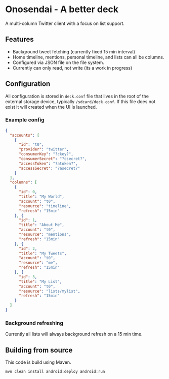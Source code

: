 Onosendai - A better deck
=========================

A multi-column Twitter client with a focus on list support.

Features
--------

* Background tweet fetching (currently fixed 15 min interval)
* Home timeline, mentions, personal timeline, and lists can all be columns.
* Configured via JSON file on the file system.
* Currently can only read, not write (its a work in progress)

Configuration
-------------

All configuration is stored in `deck.conf` file that lives in the root
of the external storage device, typically `/sdcard/deck.conf`.
If this file does not exist it will created when the UI is launched.

### Example config

```JSON
{
  "accounts": [
    {
      "id": "t0",
      "provider": "twitter",
      "consumerKey": "?ckey?",
      "consumerSecret": "?csecret?",
      "accessToken": "?atoken?",
      "accessSecret": "?asecret?"
    }
  ],
  "columns": [
    {
      "id": 0,
      "title": "My World",
      "account": "t0",
      "resource": "timeline",
      "refresh": "15min"
    }, {
      "id": 1,
      "title": "About Me",
      "account": "t0",
      "resource": "mentions",
      "refresh": "15min"
    }, {
      "id": 2,
      "title": "My Tweets",
      "account": "t0",
      "resource": "me",
      "refresh": "15min"
    }, {
      "id": 3,
      "title": "My List",
      "account": "t0",
      "resource": "lists/mylist",
      "refresh": "15min"
    }
  ]
}
```

### Background refreshing

Currently all lists will always background refresh on a 15 min time.

Building from source
--------------------

This code is build using Maven.

```sh
mvn clean install android:deploy android:run
```

